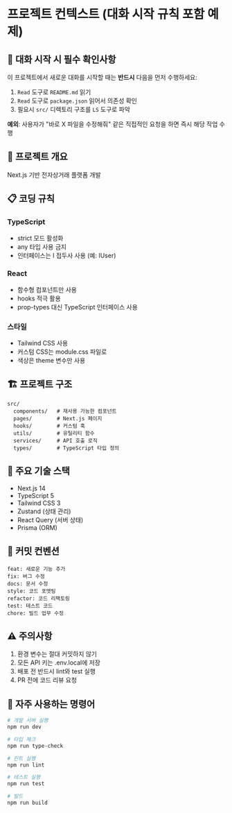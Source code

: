 # 프로젝트 컨텍스트 (대화 시작 규칙 포함 예제)

## 🚀 대화 시작 시 필수 확인사항

이 프로젝트에서 새로운 대화를 시작할 때는 **반드시** 다음을 먼저 수행하세요:

1. `Read` 도구로 `README.md` 읽기
2. `Read` 도구로 `package.json` 읽어서 의존성 확인
3. 필요시 `src/` 디렉토리 구조를 `LS` 도구로 파악

**예외**: 사용자가 "바로 X 파일을 수정해줘" 같은 직접적인 요청을 하면 즉시 해당 작업 수행

## 🎯 프로젝트 개요

Next.js 기반 전자상거래 플랫폼 개발

## 📋 코딩 규칙

### TypeScript
- strict 모드 활성화
- any 타입 사용 금지
- 인터페이스는 I 접두사 사용 (예: IUser)

### React
- 함수형 컴포넌트만 사용
- hooks 적극 활용
- prop-types 대신 TypeScript 인터페이스 사용

### 스타일
- Tailwind CSS 사용
- 커스텀 CSS는 module.css 파일로
- 색상은 theme 변수만 사용

## 🏗️ 프로젝트 구조

```
src/
  components/   # 재사용 가능한 컴포넌트
  pages/        # Next.js 페이지
  hooks/        # 커스텀 훅
  utils/        # 유틸리티 함수
  services/     # API 호출 로직
  types/        # TypeScript 타입 정의
```

## 🔧 주요 기술 스택

- Next.js 14
- TypeScript 5
- Tailwind CSS 3
- Zustand (상태 관리)
- React Query (서버 상태)
- Prisma (ORM)

## 📝 커밋 컨벤션

```
feat: 새로운 기능 추가
fix: 버그 수정
docs: 문서 수정
style: 코드 포맷팅
refactor: 코드 리팩토링
test: 테스트 코드
chore: 빌드 업무 수정
```

## ⚠️ 주의사항

1. 환경 변수는 절대 커밋하지 않기
2. 모든 API 키는 .env.local에 저장
3. 배포 전 반드시 lint와 test 실행
4. PR 전에 코드 리뷰 요청

## 🚀 자주 사용하는 명령어

```bash
# 개발 서버 실행
npm run dev

# 타입 체크
npm run type-check

# 린트 실행
npm run lint

# 테스트 실행
npm run test

# 빌드
npm run build
```
